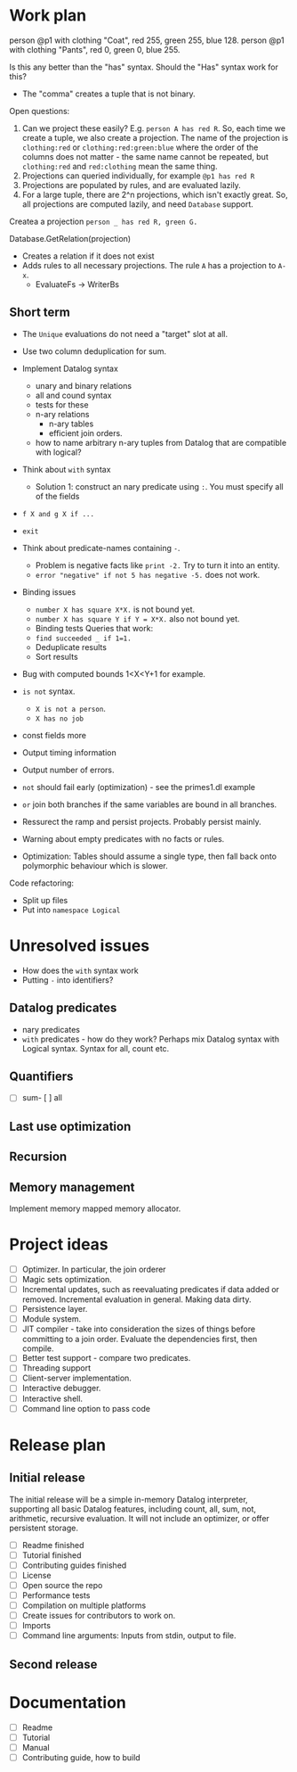 # Work plan

person @p1 with clothing "Coat", red 255, green 255, blue 128.
person @p1 with clothing "Pants", red 0, green 0, blue 255.

Is this any better than the "has" syntax. Should the "Has" syntax work for this?

- The "comma" creates a tuple that is not binary.

Open questions:
1. Can we project these easily? E.g. `person A has red R`. So, each time we create a tuple, we also create a projection. The name of the projection is `clothing:red` or `clothing:red:green:blue` where the order of the columns does not matter - the same name cannot be repeated, but `clothing:red` and `red:clothing` mean the same thing.
2. Projections can queried individually, for example `@p1 has red R`
3. Projections are populated by rules, and are evaluated lazily.
4. For a large tuple, there are 2^n projections, which isn't exactly great. So, all projections are computed lazily, and need `Database` support.


Createa a projection
`person _ has red R, green G.`



Database.GetRelation(projection)
- Creates a relation if it does not exist
- Adds rules to all necessary projections. The rule `A` has a projection to `A-x`.
  - EvaluateFs -> WriterBs

## Short term
- The `Unique` evaluations do not need a "target" slot at all.
- Use two column deduplication for sum.
- Implement Datalog syntax
  - unary and binary relations
  - all and cound syntax
  - tests for these
  - n-ary relations
    - n-ary tables
    - efficient join orders.
  - how to name arbitrary n-ary tuples from Datalog that are compatible with logical?
- Think about `with` syntax
  - Solution 1: construct an nary predicate using `:`. You must specify all of the fields
- `f X and g X if ...`
- `exit`
- Think about predicate-names containing `-`.
  - Problem is negative facts like `print -2.` Try to turn it into an entity.
  - `error "negative" if not 5 has negative -5.` does not work.
- Binding issues
  - `number X has square X*X.` is not bound yet.
  - `number X has square Y if Y = X*X.` also not bound yet.
  - Binding tests
Queries that work:
  - `find succeeded _ if 1=1.`
  - Deduplicate results
  - Sort results
- Bug with computed bounds 1<X<Y+1 for example.
- `is not` syntax.
  - `X is not a person`.
  - `X has no job`
- const fields more
- Output timing information
- Output number of errors.
- `not` should fail early (optimization) - see the primes1.dl example
- `or` join both branches if the same variables are bound in all branches.
- Ressurect the ramp and persist projects. Probably persist mainly.

- Warning about empty predicates with no facts or rules.
- Optimization: Tables should assume a single type, then fall back onto polymorphic behaviour which is slower.

Code refactoring:
- Split up files
- Put into `namespace Logical`

# Unresolved issues
- How does the `with` syntax work
- Putting `-` into identifiers?

## Datalog predicates

- nary predicates
- `with` predicates - how do they work?
Perhaps mix Datalog syntax with Logical syntax.
Syntax for all, count etc.

## Quantifiers

- [ ] sum- [ ] all

## Last use optimization

## Recursion

## Memory management

Implement memory mapped memory allocator.

# Project ideas

- [ ] Optimizer. In particular, the join orderer
- [ ] Magic sets optimization.
- [ ] Incremental updates, such as reevaluating predicates if data added or removed. Incremental evaluation in general. Making data dirty.
- [ ] Persistence layer.
- [ ] Module system.
- [ ] JIT compiler - take into consideration the sizes of things before committing to a join order. Evaluate the dependencies first, then compile.
- [ ] Better test support - compare two predicates.
- [ ] Threading support
- [ ] Client-server implementation.
- [ ] Interactive debugger.
- [ ] Interactive shell.
- [ ] Command line option to pass code

# Release plan

## Initial release

The initial release will be a simple in-memory Datalog interpreter, supporting all basic Datalog features, including count, all, sum, not, arithmetic, recursive evaluation. It will not include an optimizer, or offer persistent storage.

 - [ ] Readme finished
 - [ ] Tutorial finished
 - [ ] Contributing guides finished
 - [ ] License
 - [ ] Open source the repo
 - [ ] Performance tests
 - [ ] Compilation on multiple platforms
 - [ ] Create issues for contributors to work on.
 - [ ] Imports
 - [ ] Command line arguments: Inputs from stdin, output to file.

## Second release

# Documentation

- [ ] Readme
- [ ] Tutorial
- [ ] Manual
- [ ] Contributing guide, how to build